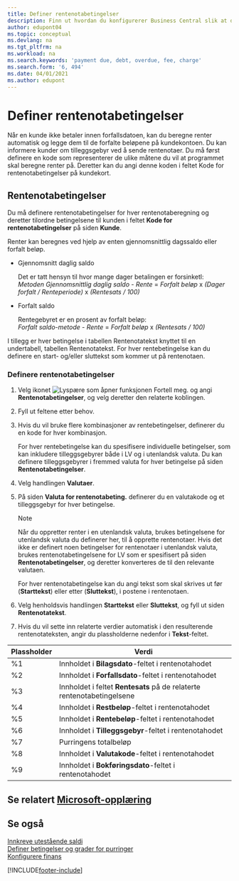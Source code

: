 ```yaml
---
title: Definer rentenotabetingelser
description: Finn ut hvordan du konfigurerer Business Central slik at du kan informere kunder om tilleggsgebyrer ved å sende rentenotaer.
author: edupont04
ms.topic: conceptual
ms.devlang: na
ms.tgt_pltfrm: na
ms.workload: na
ms.search.keywords: 'payment due, debt, overdue, fee, charge'
ms.search.form: '6, 494'
ms.date: 04/01/2021
ms.author: edupont
---
```

# <a name="set-up-finance-charge-terms"></a><a name="set-up-finance-charge-terms"></a>Definer rentenotabetingelser

Når en kunde ikke betaler innen forfallsdatoen, kan du beregne renter automatisk og legge dem til de forfalte beløpene på kundekontoen. Du kan informere kunder om tilleggsgebyr ved å sende rentenotaer. Du må først definere en kode som representerer de ulike måtene du vil at programmet skal beregne renter på. Deretter kan du angi denne koden i feltet Kode for rentenotabetingelser på kundekort.  

## <a name="finance-charge-terms"></a><a name="finance-charge-terms"></a>Rentenotabetingelser

Du må definere rentenotabetingelser for hver rentenotaberegning og deretter tilordne betingelsene til kunden i feltet **Kode for rentenotabetingelser** på siden **Kunde**.

Renter kan beregnes ved hjelp av enten gjennomsnittlig dagssaldo eller forfalt beløp.

* Gjennomsnitt daglig saldo  
  
  Det er tatt hensyn til hvor mange dager betalingen er forsinketl:  
  *Metoden Gjennomsnittlig daglig saldo* - *Rente* = *Forfalt beløp* x *(Dager forfalt / Renteperiode)* x *(Rentesats / 100)*

* Forfalt saldo  
  
  Rentegebyret er en prosent av forfalt beløp:  
  *Forfalt saldo-metode* - *Rente* = *Forfalt beløp* x *(Rentesats / 100)*

I tillegg er hver betingelse i tabellen Rentenotatekst knyttet til en undertabell, tabellen Rentenotatekst. For hver rentebetingelse kan du definere en start- og/eller sluttekst som kommer ut på rentenotaen.

### <a name="to-set-up-finance-charge-terms"></a><a name="to-set-up-finance-charge-terms"></a>Definere rentenotabetingelser

1. Velg ikonet ![Lyspære som åpner funksjonen Fortell meg.](media/ui-search/search_small.png "Fortell hva du vil gjøre") og angi **Rentenotabetingelser**, og velg deretter den relaterte koblingen.  
2. Fyll ut feltene etter behov.
3. Hvis du vil bruke flere kombinasjoner av rentebetingelser, definerer du en kode for hver kombinasjon.

    For hver rentebetingelse kan du spesifisere individuelle betingelser, som kan inkludere tilleggsgebyrer både i LV og i utenlandsk valuta. Du kan definere tilleggsgebyrer i fremmed valuta for hver betingelse på siden **Rentenotabetingelser**.
4. Velg handlingen **Valutaer**.
5. På siden **Valuta for rentenotabeting.** definerer du en valutakode og et tilleggsgebyr for hver betingelse.

    > [!NOTE]  
    > Når du oppretter renter i en utenlandsk valuta, brukes betingelsene for utenlandsk valuta du definerer her, til å opprette rentenotaer. Hvis det ikke er definert noen betingelser for rentenotaer i utenlandsk valuta, brukes rentenotabetingelsene for LV som er spesifisert på siden **Rentenotabetingelser**, og deretter konverteres de til den relevante valutaen.

    For hver rentenotabetingelse kan du angi tekst som skal skrives ut før (**Starttekst**) eller etter (**Sluttekst**), i postene i rentenotaen.  
6. Velg henholdsvis handlingen **Starttekst** eller **Sluttekst**, og fyll ut siden **Rentenotatekst**.
7. Hvis du vil sette inn relaterte verdier automatisk i den resulterende rentenotateksten, angir du plassholderne nedenfor i **Tekst**-feltet.

|Plassholder|Verdi|  
|-----------------|-----------|  
|%1|Innholdet i **Bilagsdato**-feltet i rentenotahodet|  
|%2|Innholdet i **Forfallsdato**-feltet i rentenotahodet|  
|%3|Innholdet i feltet **Rentesats** på de relaterte rentenotabetingelsene|  
|%4|Innholdet i **Restbeløp**-feltet i rentenotahodet|  
|%5|Innholdet i **Rentebeløp**-feltet i rentenotahodet|  
|%6|Innholdet i **Tilleggsgebyr**-feltet i rentenotahodet|  
|%7|Purringens totalbeløp|  
|%8|Innholdet i **Valutakode**-feltet i rentenotahodet|  
|%9|Innholdet i **Bokføringsdato**-feltet i rentenotahodet|  

## <a name="see-related-microsoft-training"></a><a name="see-related-microsoft-training"></a>Se relatert [Microsoft-opplæring](/training/modules/send-memos-dynamics-365-business-central/)

## <a name="see-also"></a><a name="see-also"></a>Se også

[Innkreve utestående saldi](receivables-collect-outstanding-balances.md)  
[Definer betingelser og grader for purringer](finance-setup-reminders.md)  
[Konfigurere finans](finance-setup-finance.md)  


[!INCLUDE[footer-include](includes/footer-banner.md)]
